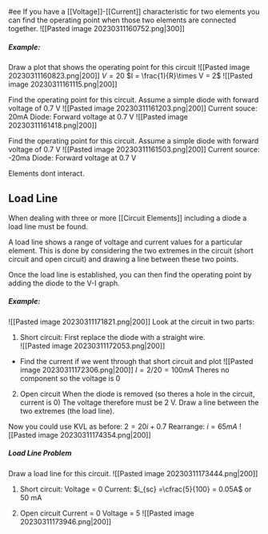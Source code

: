 #ee
If you have a [[Voltage]]-[[Current]] characteristic for two elements you can find the operating point when those two elements are connected together.
![[Pasted image 20230311160752.png|300]]

##### Example:
Draw a plot that shows the operating point for this circuit
![[Pasted image 20230311160823.png|200]]
$V = 20$
$I = \frac{1}{R}\times V = 2$
![[Pasted image 20230311161115.png|200]]

Find the operating point for this circuit. Assume a simple diode with forward voltage of 0.7 V
![[Pasted image 20230311161203.png|200]]
Current souce: 20mA
Diode: Forward voltage at 0.7 V
![[Pasted image 20230311161418.png|200]]

Find the operating point for this circuit. Assume a simple diode with forward voltage of 0.7 V
![[Pasted image 20230311161503.png|200]]
Current source: -20ma
Diode: Forward voltage at 0.7 V

Elements dont interact.


## Load Line
When dealing with three or more [[Circuit Elements]] including a diode a load line must be found.

A load line shows a range of voltage and current values for a particular element. This is done by considering the two extremes in the circuit (short circuit and open circuit) and drawing a line between these two points.

Once the load line is established, you can then find the operating point by adding the diode to the V-I graph.

##### Example:
![[Pasted image 20230311171821.png|200]]
Look at the circuit in two parts:
1. Short circuit:
First replace the diode with a straight wire.	 
![[Pasted image 20230311172053.png|200]]
- Find the current if we went through that short circuit and plot
![[Pasted image 20230311172306.png|200]]
$I = 2/20 = 100mA$
Theres no component so the voltage is 0

2. Open circuit
When the diode is removed (so theres a hole in the circuit, current is 0)
The voltage therefore must be 2 V.
Draw a line between the two extremes (the load line).

Now you could use KVL as before:
$2=20i+0.7$
Rearrange: $i=65mA$
![[Pasted image 20230311174354.png|200]]


##### Load Line Problem
Draw a load line for this circuit.
![[Pasted image 20230311173444.png|200]]
1. Short circuit:
Voltage = 0
Current:   $i_{sc} =\cfrac{5}{100} = 0.05A$ or 50 mA

2. Open circuit
Current = 0
Voltage = 5
![[Pasted image 20230311173946.png|200]]


